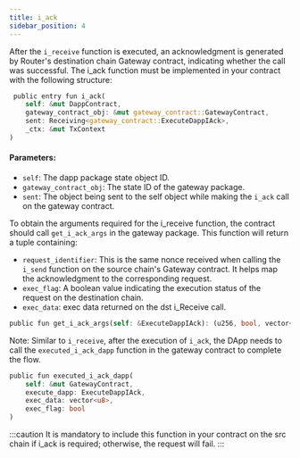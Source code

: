 ```yaml
---
title: i_ack
sidebar_position: 4
---
```


After the `i_receive` function is executed, an acknowledgment is generated by Router's destination chain Gateway contract, indicating whether the call was successful. The i_ack function must be implemented in your contract with the following structure:

```rust
 public entry fun i_ack(
    self: &mut DappContract,
    gateway_contract_obj: &mut gateway_contract::GatewayContract,
    sent: Receiving<gateway_contract::ExecuteDappIAck>,
    _ctx: &mut TxContext
)
```

#### Parameters:

* `self`: The dapp package state object ID.
* `gateway_contract_obj`: The state ID of the gateway package.
* `sent`: The object being sent to the self object while making the `i_ack` call on the gateway contract.

To obtain the arguments required for the i_receive function, the contract should call `get_i_ack_args` in the gateway package. This function will return a tuple containing:

* `request_identifier`: This is the same nonce received when calling the `i_send` function on the source chain's Gateway contract. It helps map the acknowledgment to the corresponding request.
* `exec_flag`: A boolean value indicating the execution status of the request on the destination chain.
* `exec_data`: exec data returned on the dst i_Receive call.

```rust
public fun get_i_ack_args(self: &ExecuteDappIAck): (u256, bool, vector<u8>)
```

Note: Similar to `i_receive`, after the execution of `i_ack`, the DApp needs to call the `executed_i_ack_dapp` function in the gateway contract to complete the flow.

```rust
public fun executed_i_ack_dapp(
    self: &mut GatewayContract, 
    execute_dapp: ExecuteDappIAck, 
    exec_data: vector<u8>, 
    exec_flag: bool
)
```

:::caution
It is mandatory to include this function in your contract on the src chain if i_ack is required; otherwise, the request will fail.
:::


